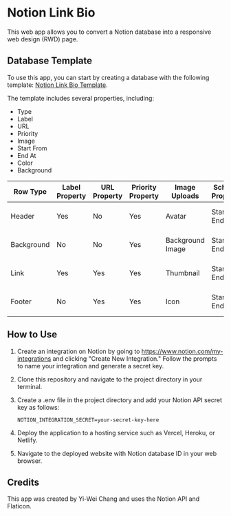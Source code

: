 # Notion Link Bio

This web app allows you to convert a Notion database into a responsive web design (RWD) page.

## Database Template

To use this app, you can start by creating a database with the following template: [Notion Link Bio Template](https://www.notion.so/made-by-chang/a15facc5bee540fa808ec678ebb49e06?v=2ae2b263b35041a7b9b618b4ffda733a&pvs=4).

The template includes several properties, including:

- Type
- Label
- URL
- Priority
- Image
- Start From
- End At
- Color
- Background

| Row Type   | Label Property | URL Property | Priority Property | Image Uploads                                 | Schedule Properties | Style Properties                            |
|------------|----------------|--------------|-------------------|-----------------------------------------------|---------------------|---------------------------------------------|
| Header     | Yes            | No           | Yes               | Avatar                                        | Start Date, End Date | Font Color, Background Color                |
| Background | No             | No           | Yes               | Background Image                              | Start Date, End Date | Font Color, Background Color                |
| Link       | Yes            | Yes          | Yes               | Thumbnail                                     | Start Date, End Date | Font Color, Background Color                |
| Footer     | No             | Yes          | Yes               | Icon                                          | Start Date, End Date | Font Color, Background Color                |

## How to Use

1. Create an integration on Notion by going to https://www.notion.com/my-integrations and clicking "Create New Integration." Follow the prompts to name your integration and generate a secret key.

2. Clone this repository and navigate to the project directory in your terminal.

3. Create a .env file in the project directory and add your Notion API secret key as follows:
   ```
   NOTION_INTEGRATION_SECRET=your-secret-key-here
   ```

4. Deploy the application to a hosting service such as Vercel, Heroku, or Netlify.

5. Navigate to the deployed website with Notion database ID in your web browser.
## Credits

This app was created by Yi-Wei Chang and uses the Notion API and Flaticon.
